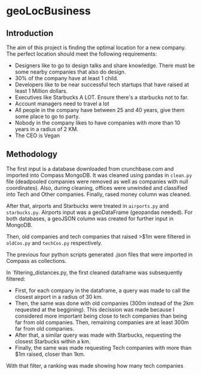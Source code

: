 # geoLocBusiness

## Introduction
The aim of this project is finding the optimal location for a new company. The perfect location should meet the following requirements:

- Designers like to go to design talks and share knowledge. There must be some nearby companies that also do design.
- 30% of the company have at least 1 child.
- Developers like to be near successful tech startups that have raised at least 1 Million dollars.
- Executives like Starbucks A LOT. Ensure there's a starbucks not to far.
- Account managers need to travel a lot
- All people in the company have between 25 and 40 years, give them some place to go to party.
- Nobody in the company likes to have companies with more than 10 years in a radius of 2 KM.
- The CEO is Vegan

## Methodology

The first input is a database downloaded from crunchbase.com and imported into Compass MongoDB. It was cleaned using pandas in `clean.py` file (deadpooled companies were removed as well as companies with null coordinates). Also, during cleaning, offices were unwinded and classified into Tech and Other companies. Finally, rased money column was cleaned.

After that, airports and Starbucks were treated in `airports.py` and `starbucks.py`. Airports input was a geoDataFrame (geopandas needed). For both databases, a geoJSON column was created for further input in MongoDB.

Then, old companies and tech companies that raised >$1m were filtered in `oldCos.py` and `techCos.py` respectively.

The previous four python scripts generated .json files that were imported in Compass as collections.

In `filtering_distances.py, the first cleaned dataframe was subsequently filtered:

- First, for each company in the dataframe, a query was made to call the closest airport in a radius of 30 km.
- Then, the same was done with old companies (300m instead of the 2km requested at the beggining). This decission was made because I considered more important being close to tech companies than being far from old companies. Then, remaining companies are at least 300m far from old companies.
- After that, a similar query was made with Starbucks, requesting the closest Starbucks within a km.
- Finally, the same was made requesting Tech companies with more than $1m raised, closer than 1km.

With that filter, a ranking was made showing how many tech companies 


